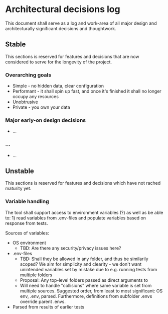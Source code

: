 Architectural decisions log
==============================

This document shall serve as a log and work-area of all major design and architecturally significant decisions and thoughtwork.

Stable
----------

This sections is reserved for features and decisions that are now considered to serve for the longevity of the project.

### Overarching goals

* Simple - no hidden data, clear configuration
* Performant - it shall spin up fast, and once it's finished it shall no longer occupy any resources
* Unobtrusive
* Private - you own your data


### Major early-on design decisions 

* ...

### ...

* ...

Unstable
----------

This sections is reserved for features and decisions which have not rached maturity yet.

### Variable handling

The tool shall support access to environment variables (?) as well as be able to: 1) read variables from .env-files and populate variables based on response from tests.

Sources of variables:

* OS environment
  * TBD: Are there any security/privacy issues here?
* .env-files
  * TBD: Shall they be allowed in any folder, and thus be similarily scoped? We aim for simplicity and clearity - we don't want unintended variables set by mistake due to e.g. running tests from multiple folders
  * Proposal: Any top-level folders passed as direct arguments to 
  * Will need to handle "collisions" where same variable is set from multiple sources. Suggested order, from least to most significant: OS env, .env, parsed. Furthermore, definitions from subfolder .envs override parent .envs.
* Parsed from results of earlier tests

